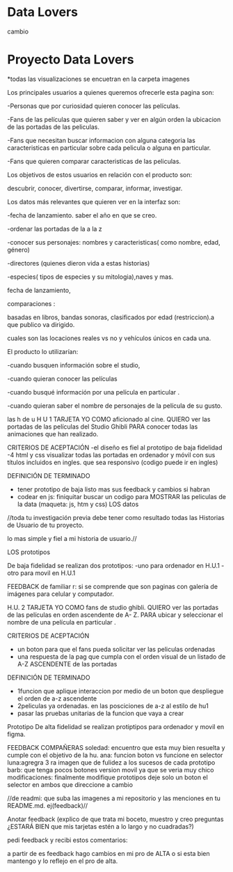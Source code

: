 # Data Lovers
cambio
# Proyecto Data Lovers

*todas las visualizaciones se encuetran en la carpeta imagenes 

Los principales usuarios a quienes queremos ofrecerle esta pagina son:

-Personas que por curiosidad quieren conocer las películas.

-Fans de las películas que quieren saber y ver en algún orden la ubicacion de las portadas de las peliculas.

-Fans que necesitan buscar informacion con alguna categoria las  caracteristicas en particular sobre cada    pelicula o alguna en particular.

-Fans que quieren comparar caracteristicas de las peliculas.


Los objetivos de estos usuarios en relación con el producto son:

descubrir, conocer, divertirse, comparar, informar, investigar.

Los datos más relevantes que quieren ver en la interfaz son:

-fecha de lanzamiento. saber el año en que se creo.

-ordenar las portadas de la a la z

-conocer sus personajes: nombres y caracteristicas( como nombre, edad, género)

-directores (quienes dieron vida a estas historias)

-especies( tipos de especies y su mitologia),naves y mas.

fecha de lanzamiento,

comparaciones :

basadas en libros, bandas sonoras,  clasificados  por edad (restriccion).a que publico va dirigido.

cuales son las locaciones reales vs no y vehículos únicos en cada una.

El producto lo utilizarían:

-cuando busquen información sobre el studio,

-cuando quieran conocer las películas

-cuando busqué información  por una película en particular .

-cuando quieran saber el nombre de personajes de la película de su gusto.

las h de u
H U 1
TARJETA
YO COMO aficionado al cine.
QUIERO ver las portadas de las películas del Studio Ghibli
PARA conocer todas las animaciones que han realizado.

CRITERIOS DE ACEPTACIÓN 
-el diseño es fiel al prototipo de baja fidelidad
-4 html y css visualizar todas las portadas en ordenador y móvil con sus títulos incluidos en ingles. que sea responsivo (codigo puede ir en ingles)

DEFINICIÓN DE TERMINADO
- tener prototipo de baja listo mas sus feedback y cambios si habran
- codear en js: finiquitar buscar un codigo para MOSTRAR las peliculas de la data (maqueta: js, htm y css) LOS datos

//toda tu investigación previa debe tener como resultado todas las Historias de Usuario de tu proyecto.

lo mas simple y fiel a mi historia de usuario.//

LOS prototipos

De baja fidelidad
se realizan dos prototipos:
-uno para ordenador en H.U.1
-otro para movil en H.U.1

FEEDBACK de familiar
r: si se comprende que son paginas con galería de imágenes para celular y computador.

H.U. 2
TARJETA
YO COMO fans de studio ghibli.
QUIERO ver las portadas de las películas en orden ascendente de A- Z.
PARA ubicar y seleccionar el nombre de una película en particular .

CRITERIOS DE ACEPTACIÓN
- un boton para que el fans pueda solicitar ver las peliculas ordenadas
- una respuesta de la pag que cumpla con el orden visual de un listado de A-Z ASCENDENTE de las portadas

DEFINICIÓN DE TERMINADO
- 1funcion que aplique interaccion por medio de un boton que despliegue el orden de a-z ascendente
- 2peliculas ya ordenadas. en las posciciones de a-z al estilo de hu1
- pasar las pruebas unitarias de la funcion que vaya a crear

Prototipo De alta fidelidad
se realizan protiptipos para ordenador y movil en figma.

FEEDBACK COMPAÑERAS
soledad: encuentro que esta muy bien resuelta y cumple con el objetivo de la hu.
ana: funcion boton vs funcione en selector
luna:agregra 3 ra imagen que de fulidez a los sucesos de cada prototipo
barb: que tenga pocos botones version movil ya que se veria muy chico
modificaciones: finalmente modifique prototipos deje solo un boton el selector en ambos que direccione a cambio


//de readmi:
que suba las imagenes a mi repositorio y las menciones en tu README.md. ej(feedback)//


Anotar feedback (explico de  que trata mi boceto, muestro y creo preguntas ¿ESTARÁ BIEN que mis tarjetas estén a lo largo  y no cuadradas?)

pedi  feedback y recibi estos comentarios:



a partir de es feedback hago cambios  en mi pro de ALTA o si esta bien mantengo y lo reflejo en el pro de alta.